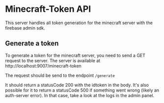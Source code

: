 # Minecraft-Token API
This server handles all token generation for the minecraft server with the firebase admin sdk.

## Generate a token
To generate a token for the minecraft server, you need to send a GET request to the server. The server is available at http://localhost:9007/minecraft-token

The request should be send to the endpoint `/generate`

It should return a statusCode 200 with the idtoken in the body. It's also possible for it to return a statusCode 500 if something went wrong (likely an auth-server error). In that case, take a look at the logs in the admin panel.